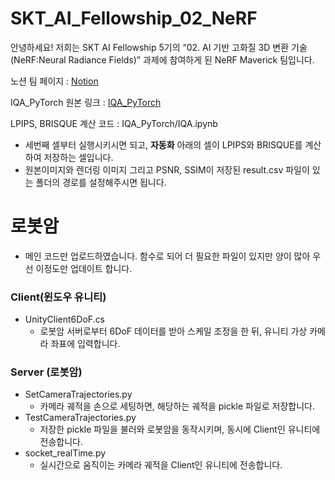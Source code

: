 # SKT_AI_Fellowship_02_NeRF
 
안녕하세요! 저희는 SKT AI Fellowship 5기의 “02. AI 기반 고화질 3D 변환 기술(NeRF:Neural Radiance Fields)” 과제에 참여하게 된 NeRF Maverick 팀입니다.   
   
노션 팀 페이지 : [Notion](https://www.notion.so/df7bab012c9d41aabead43d3adc8aeb5?v=3efdecb091204417b03e56297ff8c612)

IQA_PyTorch 원본 링크 : [IQA_PyTorch ](https://github.com/chaofengc/IQA-PyTorch#zap-quick-start)

LPIPS, BRISQUE 계산 코드 : IQA_PyTorch/IQA.ipynb  
- 세번째 셀부터 실행시키시면 되고, **자동화** 아래의 셀이 LPIPS와 BRISQUE를 계산하여 저장하는 셀입니다.
- 원본이미지와 렌더링 이미지 그리고 PSNR, SSIM이 저장된 result.csv 파일이 있는 폴더의 경로를 설정해주시면 됩니다. 

# 로봇암
- 메인 코드만 업로드하였습니다. 함수로 되어 더 필요한 파일이 있지만 양이 많아 우선 이정도만 업데이트 합니다.
### Client(윈도우 유니티)
- UnityClient6DoF.cs
  - 로봇암 서버로부터 6DoF 데이터를 받아 스케일 조정을 한 뒤, 유니티 가상 카메라 좌표에 입력합니다.
### Server (로봇암)
- SetCameraTrajectories.py
  - 카메라 궤적을 손으로 세팅하면, 해당하는 궤적을 pickle 파일로 저장합니다.
- TestCameraTrajectories.py
  - 저장한 pickle 파일을 불러와 로봇암을 동작시키며, 동시에 Client인 유니티에 전송합니다.
- socket_realTime.py
  - 실시간으로 움직이는 카메라 궤적을 Client인 유니티에 전송합니다. 
